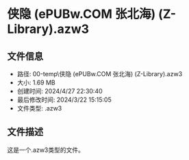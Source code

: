 ﻿# 侠隐 (ePUBw.COM 张北海) (Z-Library).azw3

## 文件信息
- 路径: 00-temp\侠隐 (ePUBw.COM 张北海) (Z-Library).azw3
- 大小: 1.69 MB
- 创建时间: 2024/4/27 22:30:40
- 最后修改时间: 2024/3/22 15:15:05
- 文件类型: .azw3

## 文件描述
这是一个.azw3类型的文件。

